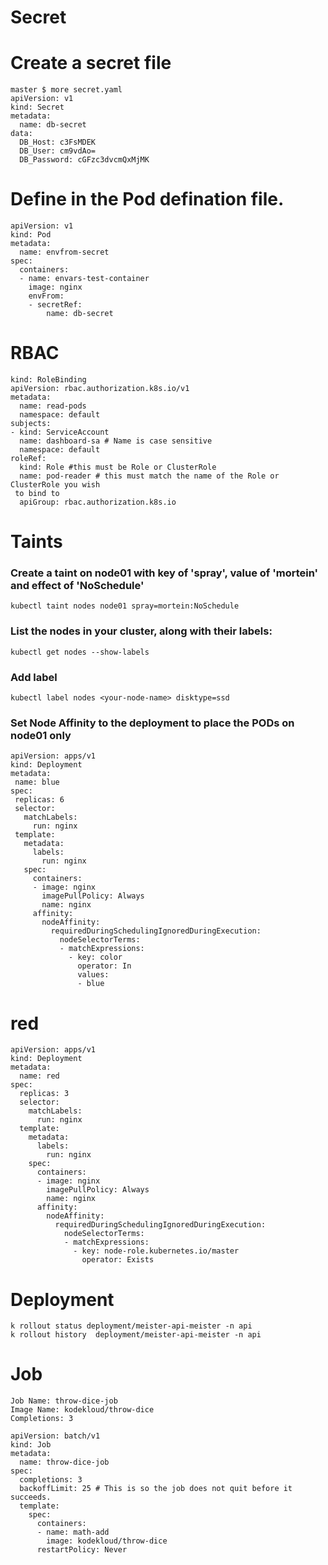# Secret
# Create a secret file
```
master $ more secret.yaml
apiVersion: v1
kind: Secret
metadata:
  name: db-secret
data:
  DB_Host: c3FsMDEK
  DB_User: cm9vdAo=
  DB_Password: cGFzc3dvcmQxMjMK
```
 
# Define in the Pod defination file.
```
apiVersion: v1
kind: Pod
metadata:
  name: envfrom-secret
spec:
  containers:
  - name: envars-test-container
    image: nginx
    envFrom:
    - secretRef:
        name: db-secret
```
# RBAC
```
kind: RoleBinding
apiVersion: rbac.authorization.k8s.io/v1
metadata:
  name: read-pods
  namespace: default
subjects:
- kind: ServiceAccount
  name: dashboard-sa # Name is case sensitive
  namespace: default
roleRef:
  kind: Role #this must be Role or ClusterRole
  name: pod-reader # this must match the name of the Role or ClusterRole you wish
 to bind to
  apiGroup: rbac.authorization.k8s.io
 ```
 
 # Taints
 ### Create a taint on node01 with key of 'spray', value of 'mortein' and effect of 'NoSchedule'
```
kubectl taint nodes node01 spray=mortein:NoSchedule
```

### List the nodes in your cluster, along with their labels:
 ```
 kubectl get nodes --show-labels
 ```
 ### Add label
 ```
 kubectl label nodes <your-node-name> disktype=ssd
 ```
 
 ### Set Node Affinity to the deployment to place the PODs on node01 only
 ```
 apiVersion: apps/v1
kind: Deployment
metadata:
  name: blue
spec:
  replicas: 6
  selector:
    matchLabels:
      run: nginx
  template:
    metadata:
      labels:
        run: nginx
    spec:
      containers:
      - image: nginx
        imagePullPolicy: Always
        name: nginx
      affinity:
        nodeAffinity:
          requiredDuringSchedulingIgnoredDuringExecution:
            nodeSelectorTerms:
            - matchExpressions:
              - key: color
                operator: In
                values:
                - blue
```
# red
```
apiVersion: apps/v1
kind: Deployment
metadata:
  name: red
spec:
  replicas: 3
  selector:
    matchLabels:
      run: nginx
  template:
    metadata:
      labels:
        run: nginx
    spec:
      containers:
      - image: nginx
        imagePullPolicy: Always
        name: nginx
      affinity:
        nodeAffinity:
          requiredDuringSchedulingIgnoredDuringExecution:
            nodeSelectorTerms:
            - matchExpressions:
              - key: node-role.kubernetes.io/master
                operator: Exists
```
# Deployment
```
k rollout status deployment/meister-api-meister -n api
k rollout history  deployment/meister-api-meister -n api
```
# Job
```
Job Name: throw-dice-job
Image Name: kodekloud/throw-dice
Completions: 3
```
```
apiVersion: batch/v1
kind: Job
metadata:
  name: throw-dice-job
spec:
  completions: 3
  backoffLimit: 25 # This is so the job does not quit before it succeeds.
  template:
    spec:
      containers:
      - name: math-add
        image: kodekloud/throw-dice
      restartPolicy: Never
```
